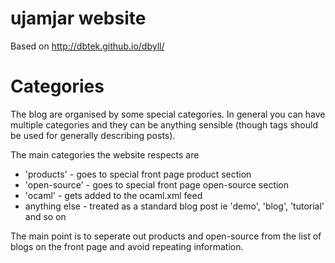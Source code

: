 ujamjar website
===============

Based on http://dbtek.github.io/dbyll/

# Categories

The blog are organised by some special categories.  In general you can 
have multiple categories and they can be anything sensible (though
tags should be used for generally describing posts).

The main categories the website respects are

* 'products' - goes to special front page product section
* 'open-source' - goes to special front page open-source section
* 'ocaml' - gets added to the ocaml.xml feed
* anything else - treated as a standard blog post ie 'demo', 'blog', 'tutorial' and so on

The main point is to seperate out products and open-source from the 
list of blogs on the front page and avoid repeating information.

